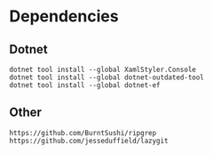 # Dependencies

## Dotnet

``` 
dotnet tool install --global XamlStyler.Console
dotnet tool install --global dotnet-outdated-tool
dotnet tool install --global dotnet-ef
```

## Other

```
https://github.com/BurntSushi/ripgrep
https://github.com/jesseduffield/lazygit
```

